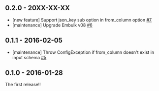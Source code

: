 ## 0.2.0 - 20XX-XX-XX

* [new feature] Support json_key sub option in from_column option [#7](https://github.com/treasure-data/embulk-filter-add_time/pull/7)
* [maintenance] Upgrade Embulk v08 [#6](https://github.com/treasure-data/embulk-filter-add_time/pull/6)

## 0.1.1 - 2016-02-05

* [maintenance] Throw ConfigException if from_column doesn't exist in input schema [#5](https://github.com/treasure-data/embulk-filter-add_time/pull/5)

## 0.1.0 - 2016-01-28

The first release!!
